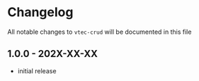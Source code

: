 # Changelog

All notable changes to `vtec-crud` will be documented in this file

## 1.0.0 - 202X-XX-XX

- initial release
